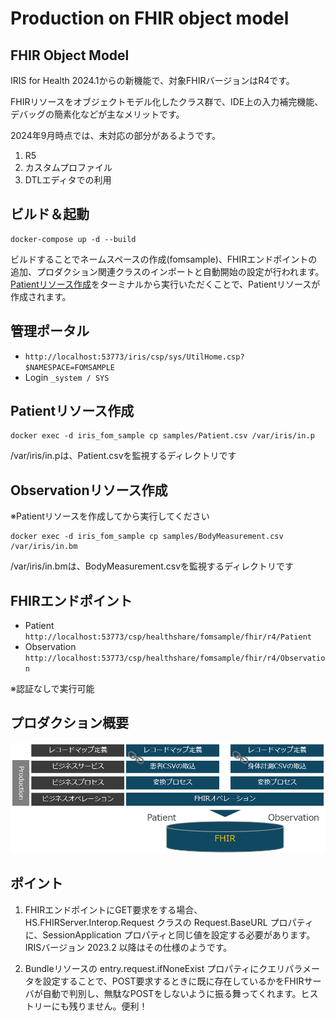 # Production on FHIR object model

## FHIR Object Model
IRIS for Health 2024.1からの新機能で、対象FHIRバージョンはR4です。

FHIRリソースをオブジェクトモデル化したクラス群で、IDE上の入力補完機能、デバッグの簡素化などが主なメリットです。

2024年9月時点では、未対応の部分があるようです。
1. R5
2. カスタムプロファイル
3. DTLエディタでの利用

## ビルド＆起動
```terminal
docker-compose up -d --build
```

ビルドすることでネームスペースの作成(fomsample)、FHIRエンドポイントの追加、プロダクション関連クラスのインポートと自動開始の設定が行われます。[Patientリソース作成](#patientリソース作成)をターミナルから実行いただくことで、Patientリソースが作成されます。

## 管理ポータル
- `http://localhost:53773/iris/csp/sys/UtilHome.csp?$NAMESPACE=FOMSAMPLE`
- Login `_system / SYS`

## Patientリソース作成
```terminal
docker exec -d iris_fom_sample cp samples/Patient.csv /var/iris/in.p
```
/var/iris/in.pは、Patient.csvを監視するディレクトリです

## Observationリソース作成
※Patientリソースを作成してから実行してください
```terminal
docker exec -d iris_fom_sample cp samples/BodyMeasurement.csv /var/iris/in.bm
```
/var/iris/in.bmは、BodyMeasurement.csvを監視するディレクトリです

## FHIRエンドポイント
- Patient `http://localhost:53773/csp/healthshare/fomsample/fhir/r4/Patient`
- Observation `http://localhost:53773/csp/healthshare/fomsample/fhir/r4/Observation`

※認証なしで実行可能

## プロダクション概要
![production overview](assets/production%20overview.png)

## ポイント
1. FHIRエンドポイントにGET要求をする場合、HS.FHIRServer.Interop.Request クラスの Request.BaseURL プロパティに、SessionApplication プロパティと同じ値を設定する必要があります。IRISバージョン 2023.2 以降はその仕様のようです。

2. Bundleリソースの entry.request.ifNoneExist プロパティにクエリパラメータを設定することで、POST要求するときに既に存在しているかをFHIRサーバが自動で判別し、無駄なPOSTをしないように振る舞ってくれます。ヒストリーにも残りません。便利！